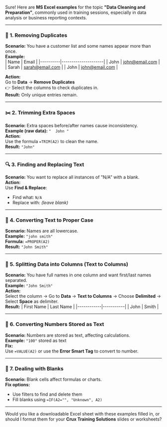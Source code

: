 Sure! Here are **MS Excel examples** for the topic **"Data Cleaning and Preparation"**, commonly used in training sessions, especially in data analysis or business reporting contexts.

---

### 🧹 **1. Removing Duplicates**
**Scenario:** You have a customer list and some names appear more than once.  
**Example:**  
| Name     | Email               |
|----------|---------------------|
| John     | john@email.com      |
| Sarah    | sarah@email.com     |
| John     | john@email.com      |

**Action:**  
Go to **Data** → **Remove Duplicates**  
👉 Select the columns to check duplicates in.  
**Result:** Only unique entries remain.

---

### ✂️ **2. Trimming Extra Spaces**
**Scenario:** Extra spaces before/after names cause inconsistency.  
**Example (raw data):** `"  John "`  
**Action:**  
Use the formula `=TRIM(A2)` to clean the name.  
**Result:** `"John"`

---

### 🔍 **3. Finding and Replacing Text**
**Scenario:** You want to replace all instances of "N/A" with a blank.  
**Action:**  
Use **Find & Replace**:  
- Find what: `N/A`  
- Replace with: *(leave blank)*

---

### 🧽 **4. Converting Text to Proper Case**
**Scenario:** Names are all lowercase.  
**Example:** `"john smith"`  
**Formula:** `=PROPER(A2)`  
**Result:** `"John Smith"`

---

### 🧱 **5. Splitting Data into Columns (Text to Columns)**
**Scenario:** You have full names in one column and want first/last names separated.  
**Example:** `"John Smith"`  
**Action:**  
Select the column → Go to **Data** → **Text to Columns** → Choose **Delimited** → Select **Space** as delimiter.  
**Result:**
| First Name | Last Name |
|------------|-----------|
| John       | Smith     |

---

### 🔄 **6. Converting Numbers Stored as Text**
**Scenario:** Numbers are stored as text, affecting calculations.  
**Example:** `"100"` stored as text  
**Fix:**  
Use `=VALUE(A2)` or use the **Error Smart Tag** to convert to number.

---

### 🧹 **7. Dealing with Blanks**
**Scenario:** Blank cells affect formulas or charts.  
**Fix options:**  
- Use filters to find and delete them  
- Fill blanks using `=IF(A2="", "Unknown", A2)`

---

Would you like a downloadable Excel sheet with these examples filled in, or should I format them for your **Crux Training Solutions** slides or worksheets?
